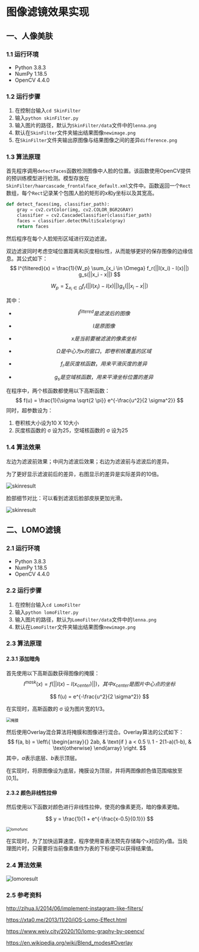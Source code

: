 # 图像滤镜效果实现

## 一、人像美肤

### 1.1 运行环境

- Python 3.8.3
- NumPy 1.18.5
- OpenCV 4.4.0



### 1.2 运行步骤

1. 在控制台输入``cd SkinFilter``
2. 输入``python skinFilter.py``
3. 输入图片的路径，默认为``SkinFilter/data``文件中的``lenna.png``
4. 默认在``SkinFilter``文件夹输出结果图像``newimage.png``
5. 在``SkinFilter``文件夹输出原图像与结果图像之间的差异``difference.png``



### 1.3 算法原理

首先程序调用``detectFaces``函数检测图像中人脸的位置。该函数使用OpenCV提供的预训练模型进行检测。模型存放在``SkinFilter/haarcascade_frontalface_default.xml``文件中。函数返回一个``Rect``数组，每个``Rect``记录某个包围人脸的矩形的x和y坐标以及其宽高。

```python
def detect_faces(img, classifier_path):
    gray = cv2.cvtColor(img, cv2.COLOR_BGR2GRAY)
    classifier = cv2.CascadeClassifier(classifier_path)
    faces = classifier.detectMultiScale(gray)
    return faces
```



然后程序在每个人脸矩形区域进行双边滤波。

双边滤波同时考虑空域位置距离和灰度相似性，从而能够更好的保存图像的边缘信息。其公式如下：
$$
I^{filtered}(x) = \frac{1}{W_p} \sum_{x_i \in \Omega} f_r(||I(x_i) - I(x)||) g_s(||x_i - x||)
$$

$$
W_p = \sum_{x_i \in \Omega}f_r(||I(x_i) - I(x)||) g_s(||x_i - x||)
$$

其中：

- $$
  I^{filtered} 是滤波后的图像
  $$

- $$
  I 是原图像
  $$

- $$
  x 是当前要被滤波的像素坐标
  $$

- $$
  \Omega 是中心为 x 的窗口，即卷积核覆盖的区域
  $$

- $$
  f_r 是灰度核函数，用来平滑灰度的差异
  $$

- $$
  g_s 是空域核函数，用来平滑坐标位置的差异
  $$

在程序中，两个核函数都使用以下高斯函数：
$$
f(u) = \frac{1}{\sigma \sqrt{2 \pi}} e^{-\frac{u^2}{2 \sigma^2}}
$$
同时，超参数设为：

1. 卷积核大小设为10 X 10大小
2. 灰度核函数的 σ 设为25，空域核函数的 σ 设为25



### 1.4 算法效果

左边为滤波前效果；中间为滤波后效果；右边为滤波前与滤波后的差异。

为了更好显示滤波前后的差异，右图显示的差异是实际差异的10倍。

![skinresult](Report/skinresult.png)

脸部细节对比：可以看到滤波后脸部皮肤更加光滑。

![skinresult](Report/skincompareresult.png)





## 二、LOMO滤镜

### 2.1 运行环境
- Python 3.8.3
- NumPy 1.18.5
- OpenCV 4.4.0



### 2.2 运行步骤

1. 在控制台输入``cd LomoFilter``
2. 输入``python lomoFilter.py``
3. 输入图片的路径，默认为``LomoFilter/data``文件中的``lenna.png``
4. 默认在``LomoFilter``文件夹输出结果图像``newimage.png``



### 2.3 算法原理

#### 2.3.1 添加暗角

首先使用以下高斯函数获得图像的掩膜：
$$
I^{mask}(x) = f(||I(x) - I(x_{center})||)，其中x_{center}是图片中心点的坐标
$$

$$
f(u) = e^{-\frac{u^2}{2 \sigma^2}}
$$

在实现时，高斯函数的 σ 设为图片宽的1/3。

<img src="Report/mask.png" alt="掩膜" style="zoom:75%;" />



然后使用Overlay混合算法将掩膜和图像进行混合。Overlay算法的公式如下：
$$
f(a, b) =
\left\{
\begin{array}{}
2ab, & \text{if } a < 0.5 \\
1 - 2(1-a)(1-b), & \text{otherwise}
\end{array}
\right.
$$
其中，*a*表示底层、*b*表示顶层。

在实现时，将原图像设为底层，掩膜设为顶层，并将两图像颜色值范围缩放至[0,1]。



#### 2.3.2 颜色非线性拉伸

然后使用以下函数对颜色进行非线性拉伸，使亮的像素更亮，暗的像素更暗。

$$
y = \frac{1}{1 + e^{-\frac{x-0.5}{0.1}}}
$$

<img src="Report/lomofunc.png" alt="lomofunc" style="zoom:75%;" />

在实现时，为了加快运算速度，程序使用查表法预先存储每个``x``对应的``y``值。当处理图片时，只需要将当前像素值作为表的下标便可以获得结果值。



### 2.4 算法效果

![lomoresult](Report/lomoresult.png)



### 2.5 参考资料

http://zihua.li/2014/06/implement-instagram-like-filters/

https://xta0.me/2013/11/20/iOS-Lomo-Effect.html

https://www.weiy.city/2020/10/lomo-graphy-by-opencv/

https://en.wikipedia.org/wiki/Blend_modes#Overlay